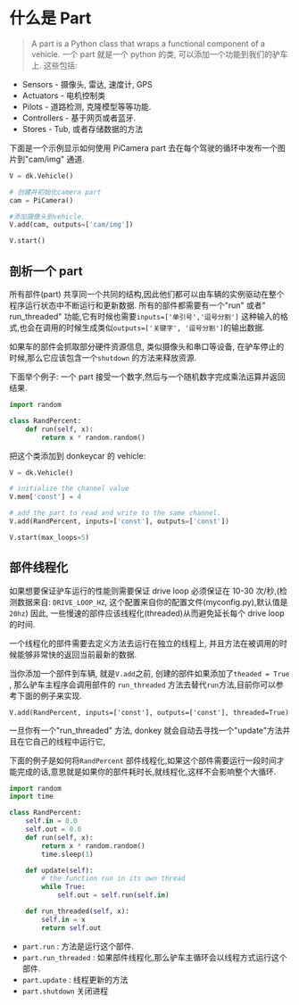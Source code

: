 # 什么是 Part
> A part is a Python class that wraps a functional component of a vehicle.
一个 part 就是一个 python 的类, 可以添加一个功能到我们的驴车上.
这些包括:

* Sensors - 摄像头, 雷达, 速度计, GPS 
* Actuators - 电机控制类 
* Pilots - 道路检测, 克隆模型等等功能.
* Controllers - 基于网页或者蓝牙.
* Stores - Tub, 或者存储数据的方法

下面是一个示例显示如何使用 PiCamera part 去在每个驾驶的循环中发布一个图片到"cam/img" 通道.

```python
V = dk.Vehicle()

# 创建并初始化camera part
cam = PiCamera()

#添加摄像头到vehicle.
V.add(cam, outputs=['cam/img'])

V.start()
```

## 剖析一个 part 
所有部件(part) 共享同一个共同的结构,因此他们都可以由车辆的实例驱动在整个程序运行状态中不断运行和更新数据.
所有的部件都需要有一个"run" 或者" run_threaded" 功能,它有时候也需要``inputs=['单引号','逗号分割']``
这种输入的格式,也会在调用的时候生成类似``outputs=['关键字', '逗号分割']``的输出数据.

如果车的部件会抓取部分硬件资源信息, 类似摄像头和串口等设备,	在驴车停止的时候,那么它应该包含一个``shutdown`` 的方法来释放资源.

 下面举个例子:  一个 part 接受一个数字,然后与一个随机数字完成乘法运算并返回结果.

```python
import random

class RandPercent:
    def run(self, x):
        return x * random.random()
```

把这个类添加到 donkeycar 的 vehicle:

```python
V = dk.Vehicle()

# initialize the channel value
V.mem['const'] = 4

# add the part to read and write to the same channel.
V.add(RandPercent, inputs=['const'], outputs=['const'])

V.start(max_loops=5)
```

## 部件线程化
如果想要保证驴车运行的性能则需要保证 drive loop 必须保证在 10-30
次/秒,(检测数据来自: ```DRIVE_LOOP_HZ```, 这个配置来自你的配置文件(myconfig.py),默认值是 ```20hz```)
因此, 一些慢速的部件应该线程化(threaded)从而避免延长每个 drive loop 的时间.

一个线程化的部件需要去定义方法去运行在独立的线程上, 并且方法在被调用的时候能够非常快的返回当前最新的数据.

当你添加一个部件到车辆, 就是`V.add`之前, 创建的部件如果添加了```theaded = True ``` , 那么驴车主程序会调用部件的
```run_threaded``` 方法去替代```run```方法,目前你可以参考下面的例子来实现.


```V.add(RandPercent, inputs=['const'], outputs=['const'], threaded=True)```

一旦你有一个"run_threaded" 方法, donkey 就会自动去寻找一个"update"方法并且在它自己的线程中运行它, 

下面的例子是如何将`RandPercent` 部件线程化,如果这个部件需要运行一段时间才能完成的话,意思就是如果你的部件耗时长,就线程化,这样不会影响整个大循环.

```python
import random
import time

class RandPercent:
    self.in = 0.0
    self.out = 0.0
    def run(self, x):
        return x * random.random()
        time.sleep(1)

    def update(self):
        # the function run in its own thread
        while True:
            self.out = self.run(self.in)

    def run_threaded(self, x):
        self.in = x
        return self.out

```

* `part.run` : 方法是运行这个部件.
* `part.run_threaded` : 如果部件线程化,那么驴车主循环会以线程方式运行这个部件.
* `part.update` : 线程更新的方法
* `part.shutdown` 关闭进程
